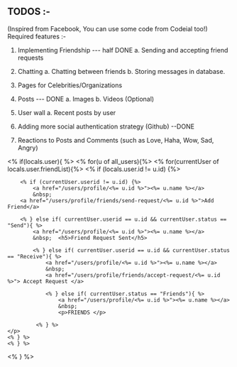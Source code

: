 ## TODOS :-

(Inspired from Facebook, You can use some code from Codeial too!)
Required features :- 

1. Implementing Friendship   --- half DONE
    a. Sending and accepting friend requests

2. Chatting
    a. Chatting between friends
    b. Storing messages in database.


3. Pages for Celebrities/Organizations

4. Posts              --- DONE
    a. Images
    b. Videos (Optional)

5. User wall
    a. Recent posts by user

6. Adding more social authentication strategy (Github)    --DONE

7. Reactions to Posts and Comments (such as Love, Haha, Wow, Sad, Angry)


  <% if(locals.user){ %>
            <% for(u of all_users){%>
    <% for(currentUser of locals.user.friendList){%>
    <% if (locals.user.id != u.id) {%> 
    <p>

        <% if (currentUser.userid != u.id) {%> 
            <a href="/users/profile/<%= u.id %>"><%= u.name %></a>
            &nbsp;
        <a href="/users/profile/friends/send-request/<%= u.id %>">Add Friend</a>

        <% } else if( currentUser.userid == u.id && currentUser.status == "Send"){ %>
            <a href="/users/profile/<%= u.id %>"><%= u.name %></a>
            &nbsp;  <h5>Friend Request Sent</h5>
    
            <% } else if( currentUser.userid == u.id && currentUser.status == "Receive"){ %>
                <a href="/users/profile/<%= u.id %>"><%= u.name %></a>
                &nbsp;
                <a href="/users/profile/friends/accept-request/<%= u.id %>"> Accept Request </a>
        
                <% } else if( currentUser.status == "Friends"){ %>
                    <a href="/users/profile/<%= u.id %>"><%= u.name %></a>
                    &nbsp;
                    <p>FRIENDS </p>
            
             <% } %>
    </p>
    <% } %>
    <% } %>
<% } %>